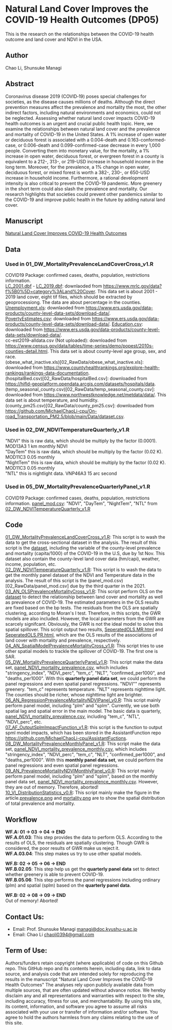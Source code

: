 # Natural Land Cover Improves the COVID-19 Health Outcomes (DP05)
This is the research on the relationships between the COVID-19 health outcome and land cover and NDVI in the USA.

## Author
Chao Li, Shunsuke Managi

## Abstract
Coronavirus disease 2019 (COVID‐19) poses special challenges for societies, as the disease causes millions of deaths. Although the direct prevention measures affect the prevalence and mortality the most, the other indirect factors, including natural environments and economics, could not be neglected. Assessing whether natural land cover impacts COVID-19 health outcomes is an urgent and crucial public health topic. Here, we examine the relationships between natural land cover and the prevalence and mortality of COVID-19 in the United States. A 1% increase of open water or deciduous forest is associated with a 0.004-death and 0.163-conformed-case, or 0.006-death and 0.099-confirmed-case decrease in every 1,000 people. Converting them into monetary value, for the mortality, a 1% increase in open water, deciduous forest, or evergreen forest in a county is equivalent to a 212-, 313-, or 219-USD increase in household income in the long term. Moreover, for the prevalence, a 1% change in open water, deciduous forest, or mixed forest is worth a 382-, 230-, or 650-USD increase in household income. Furthermore, a rational development intensity is also critical to prevent the COVID-19 pandemic. More greenery in the short term could also slash the prevalence and mortality. Our research highlights that societies could prevent other pandemics similar to the COVID-19 and improve public health in the future by adding natural land cover.  

## Manuscript
[Natural Land Cover Improves COVID-19 Health Outcomes](07_Manuscript/NaturalLandCoverImprovesCOVID-19HealthOutcomes.pdf)  

## Data  
### Used in 01_DW_MortalityPrevalenceLandCoverCross_v1.R  
COVID19 Package: confirmed cases, deaths, population, restrictions information.  
[LC_2001.dbf](01_Raster/02_LandCoverTable/LC_2001.dbf) - [LC_2019.dbf](01_Raster/02_LandCoverTable/LC_2019.dbf): downlaoded from <https://www.mrlc.gov/data?f%5B0%5D=category%3ALand%20Cover>. This data set is about 2001 - 2019 land cover, eight tif files, which should be extracted by geoprocessiong. The data are about percentage in the counties.  
[Unemployment.xls](02_RawData/Unemployment.xls): downlaoded from <https://www.ers.usda.gov/data-products/county-level-data-sets/download-data/>.  
[PovertyEstimates.csv](02_RawData/PovertyEstimates.csv): downloaded from <https://www.ers.usda.gov/data-products/county-level-data-sets/download-data/>. 
[Education.csv](02_RawData/Education.csv): downloaded from <https://www.ers.usda.gov/data-products/county-level-data-sets/download-data/>.  
cc-est2019-alldata.csv (Not uploaded): downloaded from <https://www.census.gov/data/tables/time-series/demo/popest/2010s-counties-detail.html>. This data set is about county-level age group, sex, and race.  
(obese_what_inactive.xls)[02_RawData/obese_what_inactive.xls]: downloaded from <https://www.countyhealthrankings.org/explore-health-rankings/rankings-data-documentation>.  
(hospitalBed.csv)[02_RawData/hospitalBed.csv]: downloaded from <https://hifld-geoplatform.opendata.arcgis.com/datasets/hospitals/data>.  
(temp_seasonal_county.csv)[02_RawData/temp_seasonal_county.csv]: downloaded from <https://www.northwestknowledge.net/metdata/data/>. This data set is about temperature, and humidity.  
(county_pm25.csv)[02_RawData/county_pm25.csv]: downloaded from <https://github.com/MichaelChaoLi-cpu/On-road_Transportation_PM2.5/blob/main/Data/dataset.csv>.  
### Used in 02_DW_NDVITemperatureQuarterly_v1.R
"NDVI" this is raw data, which should be multiply by the factor (0.0001). MOD13A3 1 km monthly NDVI   
"DayTem" this is raw data, which should be multiply by the factor (0.02 K). MOD11C3 0.05 monthly  
"NightTem" this is raw data, which should be multiply by the factor (0.02 K). MOD11C3 0.05 monthly  
"NTL" this is nightlight data. VNP46A3 15 arc second  
  
### Used in 05_DW_MortalityPrevalenceQuarterlyPanel_v1.R
COVID19 Package: confirmed cases, deaths, population, restrictions information. 
[panel_mod.csv](02_RawData/panel_mod.csv): "NDVI", "DayTem", "NightTem", "NTL" from [02_DW_NDVITemperatureQuarterly_v1.R](04_Code/02_DW_NDVITemperatureQuarterly_v1.R)  
  
## Code  
[01_DW_MortalityPrevalenceLandCoverCross_v1.R](04_Code/01_DW_MortalityPrevalenceLandCoverCross_v1.R): This script is to wash the data to get the cross-sectional dataset in the analysis. The result of this script is the [dataset](00_RData/dateset.Rdata), including the variable of the county-level prevalence and mortality (capita/1000) of the COVID-19 in the U.S, due by 1st Nov. This dataset also contain the county-level land cover data (hm/capi), weather, income, population, etc.  
[02_DW_NDVITemperatureQuarterly_v1.R](04_Code/02_DW_NDVITemperatureQuarterly_v1.R): This script is to wash the data to get the monthly panel dataset of the NDVI and Temperature data in the analysis. The result of this script is the (panel_mod.csv)[02_RawData/panel_mod.csv] due by the third quarter in the 2021.
[03_AN_OLSPrevalenceMortalityCross_v1.R](04_Code/03_AN_OLSPrevalenceMortalityCross_v1): This script perform OLS on the [dataset](00_RData/dateset.Rdata) to detect the relationship between land cover and mortality as well as prevalence of COVID-19. The estimated parameters in the OLS results are fixed based on the bp tests. The residuals from the OLS are spatially clustering, according to Moran's I test. Therefore, in this scripts, the GWR models are also included. However, the local parameters from the GWR are scarcely signifcant. Obviously, the GWR is not the ideal model to solve this spatial spillover. This script output two results, [SeperatedOLS.MR.html](03_Results/SeperatedOLS.MR.html) and [SeperatedOLS.PR.html](03_Results/SeperatedOLS.PR.html), which are the OLS results of the associations of land cover with mortality and prevalence, respectively.  
[04_AN_SpatialModelPrevalenceMortalityCross_v1.R](04_Code/04_AN_SpatialModelPrevalenceMortalityCross_v1.R): This script tries to use other spatial models to trackle the spillover of COVID-19. The first one is SAR.    
[05_DW_MortalityPrevalenceQuarterlyPanel_v1.R](04_Code/05_DW_MortalityPrevalenceQuarterlyPanel_v1.R): This script make the data set, [panel_NDVI_mortality_prevalence.csv](02_RawData/panel_NDVI_mortality_prevalence.csv), which includes "stringency_index", "NDVI_perc", "tem_c", "NLT", "confirmed_per1000", and "deaths_per1000". With this **quarterly panel data set**, we could perform the panel regressions and even spatial panel regressions. "NDVI"" represents greenery. "tem_c" represents temperature. "NLT" represents nighttime light. The counties should be richer, whose nighttime light are brighter.  
[06_AN_RegressionPrevalenceMortalityNDVIPanel_v0.R](04_Code/06_AN_RegressionPrevalenceMortalityNDVIPanel_v0.R): This script mainly perform panel model, including "plm" and "splm". Currently, we use both spatial lag and spatial error in the main model. The basic data is quarterly, [panel_NDVI_mortality_prevalence.csv](02_RawData/panel_NDVI_mortality_prevalence.csv), including "tem_c", "NTL", "NDVI_perc", etc.  
[07_AF_OutputSplmImpactFunction_v1.R](04_Code/07_AF_OutputSplmImpactFunction_v1.R): this script is the function to output spml model impacts, which has been stored in the AssistantFunction repo <https://github.com/MichaelChaoLi-cpu/AssistantFuctions>.  
[08_DW_MortalityPrevalenceMonthlyPanel_v1.R](04_Code/08_DW_MortalityPrevalenceMonthlyPanel_v1.R): This script make the data set, [panel_NDVI_mortality_prevalence_monthly.csv](02_RawData/panel_NDVI_mortality_prevalence_monthly.csv), which includes "stringency_index", "NDVI_perc", "tem_c", "NLT", "confirmed_per1000", and "deaths_per1000". With this **monthly panel data set**, we could perform the panel regressions and even spatial panel regressions.   
[09_AN_PrevalenceMortalityNDVIMonthlyPanel_v0.R](04_Code/09_AN_PrevalenceMortalityNDVIMonthlyPanel_v0.R): This script mainly perform panel model, including "plm" and "splm", based on the monthly panel data set, [panel_NDVI_mortality_prevalence_monthly.csv](02_RawData/panel_NDVI_mortality_prevalence_monthly.csv). However, they are out of memory. Therefore, aborted!
[10_VI_DistributionStatistics_v0.R](04_Code/10_VI_DistributionStatistics_v0.R): This script mainly make the figure in the article.[prevalence.png](06_Figure/prevalence.png) and [mortality.png](06_Figure/mortality.png) are to show the spatial distribution of total prevalence and mortality.
  
## Workflow  
**WF.A: 01 -> 03 -> 04 -> END**  
**WF.A.01.03**: This step provides the data to perform OLS. According to the results of OLS, the residuals are spatially clustering. Though GWR is considered, the poor results of GWR make us reject it.  
**WF.A.03.04**: This step makes us try to use other spatial models.  
  
**WF.B: 02 -> 05 -> 06 -> END**  
**WF.B.02.05**: This step help us get the **quarterly panel data** set to detect whether greenery is able to prevent COVID-19.  
**WF.B.05.06**: This step performs the panel regressions including ordinary (plm) and spatial (splm) based on the **quarterly panel data**.  
  
**WF.B: 02 -> 08 -> 09 -> END**  
Out of memory! Aborted!  

## Contact Us:
- Email: Prof. Shunsuke Managi <managi@doc.kyushu-u.ac.jp>  
- Email: Chao Li <chaoli0394@gmail.com>  
  
## Term of Use:
Authors/funders retain copyright (where applicable) of code on this Github repo. 
This GitHub repo and its contents herein, including data, link to data source, and analysis code that are intended solely for reproducing the results in the manuscript "Natural Land Cover Improves the COVID-19 Health Outcomes" The analyses rely upon publicly available data from multiple sources, that are often updated without advance notice. We hereby disclaim any and all representations and warranties with respect to the site, including accuracy, fitness for use, and merchantability. By using this site, its content, information, and software you agree to assume all risks associated with your use or transfer of information and/or software. You agree to hold the authors harmless from any claims relating to the use of this site.
